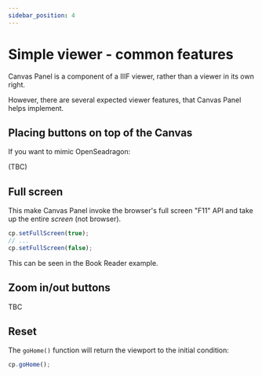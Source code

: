 ```yaml
---
sidebar_position: 4
---
```


# Simple viewer - common features

Canvas Panel is a component of a IIIF viewer, rather than a viewer in its own right.

However, there are several expected viewer features, that Canvas Panel helps implement. 

## Placing buttons on top of the Canvas

If you want to mimic OpenSeadragon:

(TBC)

## Full screen

This make Canvas Panel invoke the browser's full screen "F11" API and take up the entire _screen_ (not browser).

```js
cp.setFullScreen(true);
// ...
cp.setFullScreen(false);
```

This can be seen in the Book Reader example.

## Zoom in/out buttons

TBC

## Reset

The `goHome()` function will return the viewport to the initial condition:

```js
cp.goHome();
```


